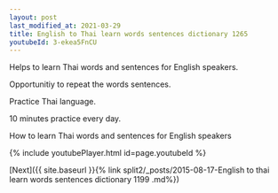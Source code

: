 ```yaml
---
layout: post
last_modified_at: 2021-03-29
title: English to Thai learn words sentences dictionary 1265 
youtubeId: 3-ekea5FnCU
---
```

 
 
Helps to learn Thai words and sentences for English speakers.

Opportunitiy to repeat the words sentences. 

Practice Thai language. 
 
10 minutes practice every day. 
 
How to learn Thai words and sentences for English speakers 
 
{% include youtubePlayer.html id=page.youtubeId %}
 
 
[Next]({{ site.baseurl }}{% link  split2/_posts/2015-08-17-English to thai learn words sentences dictionary 1199 .md%})
 
